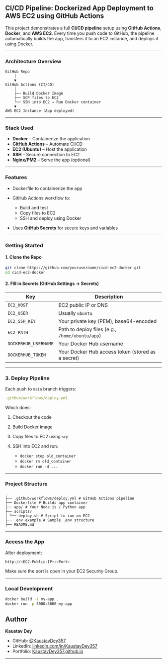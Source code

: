 ## **CI/CD Pipeline: Dockerized App Deployment to AWS EC2 using GitHub Actions**

This project demonstrates a full **CI/CD pipeline** setup using **GitHub Actions**, **Docker**, and **AWS EC2**. Every time you push code to GitHub, the pipeline automatically builds the app, transfers it to an EC2 instance, and deploys it using Docker.

---

### **Architecture Overview**

```
GitHub Repo
    │
    ▼
GitHub Actions (CI/CD)
    │
    ├── Build Docker Image
    ├── SCP files to EC2
    └── SSH into EC2 → Run Docker container
    ▼
AWS EC2 Instance (App deployed)
```

---

### **Stack Used**

* **Docker** – Containerize the application
* **GitHub Actions** – Automate CI/CD
* **EC2 (Ubuntu)** – Host the application
* **SSH** – Secure connection to EC2
* **Nginx/PM2** – Serve the app (optional)

---

### **Features**

* Dockerfile to containerize the app
* GitHub Actions workflow to:

  * Build and test
  * Copy files to EC2
  * SSH and deploy using Docker
* Uses **GitHub Secrets** for secure keys and variables

---

### **Getting Started**

#### **1. Clone the Repo**

```bash
git clone https://github.com/yourusername/cicd-ec2-docker.git
cd cicd-ec2-docker
```

#### **2. Fill in Secrets (GitHub Settings → Secrets)**

| Key                  | Description                                       |
| -------------------- | ------------------------------------------------- |
| `EC2_HOST`           | EC2 public IP or DNS                              |
| `EC2_USER`           | Usually `ubuntu`                                  |
| `EC2_SSH_KEY`        | Your private key (PEM), base64-encoded            |
| `EC2_PATH`           | Path to deploy files (e.g., `/home/ubuntu/app`)   |
| `DOCKERHUB_USERNAME` | Your Docker Hub username                          |
| `DOCKERHUB_TOKEN`    | Your Docker Hub access token (stored as a secret) |


---

### **3. Deploy Pipeline**

Each push to `main` branch triggers:

```yaml
.github/workflows/deploy.yml
```

Which does:

1. Checkout the code
2. Build Docker image
3. Copy files to EC2 using `scp`
4. SSH into EC2 and run:

   * `docker stop old_container`
   * `docker rm old_container`
   * `docker run -d ...`

---

### **Project Structure**

```
.
├── .github/workflows/deploy.yml # GitHub Actions pipeline
├── Dockerfile # Builds app container
├── app/ # Your Node.js / Python app
├── scripts/
│ └── deploy.sh # Script to run on EC2
├── .env.example # Sample .env structure
├── README.md
```

---

### **Access the App**

After deployment:

```bash
http://<EC2-Public-IP>:<Port>
```

Make sure the port is open in your EC2 Security Group.

---

### **Local Development**

```bash
docker build -t my-app .
docker run -p 3000:3000 my-app
```

## Author

**Kaustav Dey**

* GitHub: [@KaustavDey357](https://github.com/KaustavDey357)
* LinkedIn: [linkedin.com/in/KaustavDey357](https://www.linkedin.com/in/kaustav-dey-107593244?utm_source=share&utm_campaign=share_via&utm_content=profile&utm_medium=android_app)
* Portfolio: [KaustavDey357.github.io](https://KaustavDey357.github.io)

---
```
